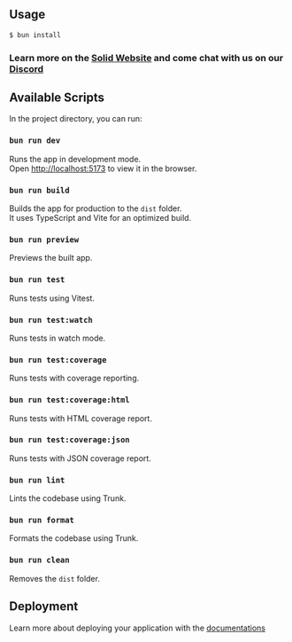 ## Usage

```bash
$ bun install
```

### Learn more on the [Solid Website](https://solidjs.com) and come chat with us on our [Discord](https://discord.com/invite/solidjs)

## Available Scripts

In the project directory, you can run:

### `bun run dev`

Runs the app in development mode.<br> Open [http://localhost:5173](http://localhost:5173) to view it
in the browser.

### `bun run build`

Builds the app for production to the `dist` folder.<br> It uses TypeScript and Vite for an optimized
build.

### `bun run preview`

Previews the built app.

### `bun run test`

Runs tests using Vitest.

### `bun run test:watch`

Runs tests in watch mode.

### `bun run test:coverage`

Runs tests with coverage reporting.

### `bun run test:coverage:html`

Runs tests with HTML coverage report.

### `bun run test:coverage:json`

Runs tests with JSON coverage report.

### `bun run lint`

Lints the codebase using Trunk.

### `bun run format`

Formats the codebase using Trunk.

### `bun run clean`

Removes the `dist` folder.

## Deployment

Learn more about deploying your application with the
[documentations](https://vite.dev/guide/static-deploy.html)
